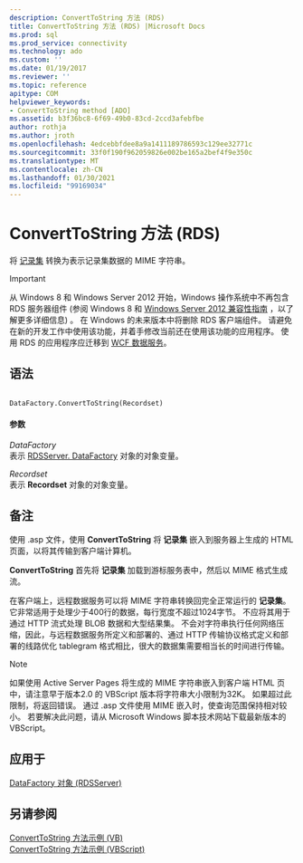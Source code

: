 ```yaml
---
description: ConvertToString 方法 (RDS)
title: ConvertToString 方法 (RDS) |Microsoft Docs
ms.prod: sql
ms.prod_service: connectivity
ms.technology: ado
ms.custom: ''
ms.date: 01/19/2017
ms.reviewer: ''
ms.topic: reference
apitype: COM
helpviewer_keywords:
- ConvertToString method [ADO]
ms.assetid: b3f36bc8-6f69-49b0-83cd-2ccd3afebfbe
author: rothja
ms.author: jroth
ms.openlocfilehash: 4edcebbfdee8a9a1411189786593c129ee32771c
ms.sourcegitcommit: 33f0f190f962059826e002be165a2bef4f9e350c
ms.translationtype: MT
ms.contentlocale: zh-CN
ms.lasthandoff: 01/30/2021
ms.locfileid: "99169034"
---
```

# <a name="converttostring-method-rds"></a>ConvertToString 方法 (RDS)
将 [记录集](../ado-api/recordset-object-ado.md) 转换为表示记录集数据的 MIME 字符串。  
  
> [!IMPORTANT]
>  从 Windows 8 和 Windows Server 2012 开始，Windows 操作系统中不再包含 RDS 服务器组件 (参阅 Windows 8 和 [Windows Server 2012 兼容性指南](https://www.microsoft.com/download/details.aspx?id=27416) ，以了解更多详细信息) 。 在 Windows 的未来版本中将删除 RDS 客户端组件。 请避免在新的开发工作中使用该功能，并着手修改当前还在使用该功能的应用程序。 使用 RDS 的应用程序应迁移到 [WCF 数据服务](/dotnet/framework/wcf/)。  
  
## <a name="syntax"></a>语法  
  
```  
  
DataFactory.ConvertToString(Recordset)  
```  
  
#### <a name="parameters"></a>参数  
 *DataFactory*  
 表示 [RDSServer. DataFactory](./datafactory-object-rdsserver.md) 对象的对象变量。  
  
 *Recordset*  
 表示 **Recordset** 对象的对象变量。  
  
## <a name="remarks"></a>备注  
 使用 .asp 文件，使用 **ConvertToString** 将 **记录集** 嵌入到服务器上生成的 HTML 页面，以将其传输到客户端计算机。  
  
 **ConvertToString** 首先将 **记录集** 加载到游标服务表中，然后以 MIME 格式生成流。  
  
 在客户端上，远程数据服务可以将 MIME 字符串转换回完全正常运行的 **记录集**。 它非常适用于处理少于400行的数据，每行宽度不超过1024字节。 不应将其用于通过 HTTP 流式处理 BLOB 数据和大型结果集。 不会对字符串执行任何网络压缩，因此，与远程数据服务所定义和部署的、通过 HTTP 传输协议格式定义和部署的线路优化 tablegram 格式相比，很大的数据集需要相当长的时间进行传输。  
  
> [!NOTE]
>  如果使用 Active Server Pages 将生成的 MIME 字符串嵌入到客户端 HTML 页中，请注意早于版本2.0 的 VBScript 版本将字符串大小限制为32K。 如果超过此限制，将返回错误。 通过 .asp 文件使用 MIME 嵌入时，使查询范围保持相对较小。 若要解决此问题，请从 Microsoft Windows 脚本技术网站下载最新版本的 VBScript。  
  
## <a name="applies-to"></a>应用于  
 [DataFactory 对象 (RDSServer)](./datafactory-object-rdsserver.md)  
  
## <a name="see-also"></a>另请参阅  
 [ConvertToString 方法示例 (VB) ](../ado-api/converttostring-method-example-vb.md)   
 [ConvertToString 方法示例 (VBScript)](./converttostring-method-example-vbscript.md)